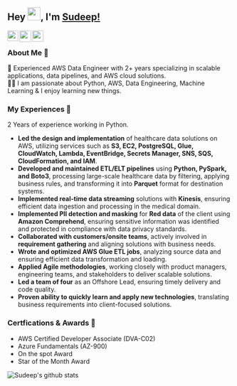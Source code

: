 ## Hey <img src="https://github.com/TheDudeThatCode/TheDudeThatCode/blob/master/Assets/Hi.gif" width="29px">, I'm [Sudeep!](https://sudeep9211.github.io/) 

<a href="https://www.linkedin.com/in/sudeep-chatterjee-b4437a1b3/">
  <img align="left" width="24px" src="https://cdn.jsdelivr.net/npm/simple-icons@v3/icons/linkedin.svg"  />
</a>
<a href="mailto:sudeepchatterjee1234@gmail.com">
  <img align="left" width="26px" src="https://cdn.jsdelivr.net/npm/simple-icons@v3/icons/gmail.svg" />
</a>
<a href="https://www.instagram.com/_its_sudeep__/">
  <img align="left" width="25px" src="https://cdn.jsdelivr.net/npm/simple-icons@v3/icons/instagram.svg"/> 
</a>

<br />

### About Me 🚀
💼 Experienced AWS Data Engineer with 2+ years specializing in scalable applications, data pipelines, and AWS cloud solutions. </br>
👨‍💻 I am passionate about Python, AWS, Data Engineering, Machine Learning & I enjoy learning new things. </br>

### My Experiences 🙌
2 Years of experience working in Python.
- **Led the design and implementation** of healthcare data solutions on AWS, utilizing services such as **S3, EC2, PostgreSQL, Glue, CloudWatch, Lambda, EventBridge, Secrets Manager, SNS, SQS, CloudFormation, and IAM**.  
- **Developed and maintained ETL/ELT pipelines** using **Python, PySpark, and Boto3**, processing large-scale healthcare data by filtering, applying business rules, and transforming it into **Parquet** format for destination systems.  
- **Implemented real-time data streaming** solutions with **Kinesis**, ensuring efficient data ingestion and processing in the medical domain.
- **Implemented PII detection and masking** for **Red data** of the client using **Amazon Comprehend**, ensuring sensitive information was identified and protected in compliance with data privacy standards.  
- **Collaborated with customers/onsite teams**, actively involved in **requirement gathering** and aligning solutions with business needs.  
- **Wrote and optimized AWS Glue ETL jobs**, analyzing source data and ensuring efficient data transformation and loading.  
- **Applied Agile methodologies**, working closely with product managers, engineering teams, and stakeholders to deliver scalable solutions.  
- **Led a team of four** as an Offshore Lead, ensuring timely delivery and code quality.  
- **Proven ability to quickly learn and apply new technologies**, translating business requirements into client-focused solutions.

### Certfications & Awards 🏅
- AWS Certified Developer Associate (DVA-C02)
- Azure Fundamentals (AZ-900)
- On the spot Award
- Star of the Month Award




![Sudeep's github stats](https://github-readme-stats.vercel.app/api?username=sudeep9211&show_icons=true&hide_border=true)
<br />

